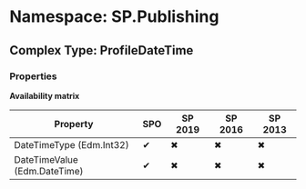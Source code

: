 # Namespace: SP.Publishing

## Complex Type: ProfileDateTime

### Properties

**Availability matrix**

Property | SPO | SP 2019 | SP 2016 | SP 2013
----------|-----|---------|---------|--------
DateTimeType (Edm.Int32) | ✔ | ✖ | ✖ | ✖
DateTimeValue (Edm.DateTime) | ✔ | ✖ | ✖ | ✖
